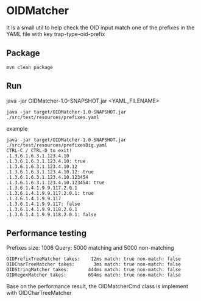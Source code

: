 # OIDMatcher

It is a small util to help check the OID input match one of the prefixes in the YAML file with key trap-type-oid-prefix

## Package
```
mvn clean package
```

## Run
java -jar OIDMatcher-1.0-SNAPSHOT.jar <YAML_FILENAME>
```
java -jar target/OIDMatcher-1.0-SNAPSHOT.jar  ./src/test/resources/prefixes.yaml
```

example
```
java -jar target/OIDMatcher-1.0-SNAPSHOT.jar  ./src/test/resources/prefixesBig.yaml
CTRL-C / CTRL-D to exit!
.1.3.6.1.6.3.1.123.4.10
.1.3.6.1.6.3.1.123.4.10: true
.1.3.6.1.6.3.1.123.4.10.12
.1.3.6.1.6.3.1.123.4.10.12: true
.1.3.6.1.6.3.1.123.4.10.123454
.1.3.6.1.6.3.1.123.4.10.123454: true
.1.3.6.1.4.1.9.9.117.2.0.1
.1.3.6.1.4.1.9.9.117.2.0.1: true
.1.3.6.1.4.1.9.9.117
.1.3.6.1.4.1.9.9.117: false
.1.3.6.1.4.1.9.9.118.2.0.1
.1.3.6.1.4.1.9.9.118.2.0.1: false
```

## Performance testing
Prefixes size: 1006
Query: 5000 matching and 5000 non-matching
```
OIDPrefixTreeMatcher takes:    12ms match: true non-match: false
OIDCharTreeMatcher takes:       3ms match: true non-match: false
OIDStringMatcher takes:       444ms match: true non-match: false
OIDRegexMatcher takes:        694ms match: true non-match: false
```
Base on the performance result, the OIDMatcherCmd class is implement with OIDCharTreeMatcher
